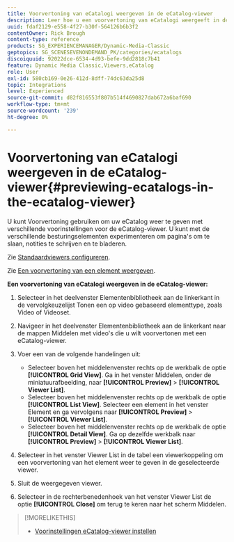```yaml
---
title: Voorvertoning van eCatalogi weergeven in de eCatalog-viewer
description: Leer hoe u een voorvertoning van eCatalogi weergeeft in de eCatalog-viewer in Adobe Dynamic Media Classic.
uuid: fdaf2129-e558-4f27-b30f-564126b6b3f2
contentOwner: Rick Brough
content-type: reference
products: SG_EXPERIENCEMANAGER/Dynamic-Media-Classic
geptopics: SG_SCENESEVENONDEMAND_PK/categories/ecatalogs
discoiquuid: 92022dce-6534-4d93-befe-9dd2818c7b41
feature: Dynamic Media Classic,Viewers,eCatalog
role: User
exl-id: 580cb169-0e26-412d-8dff-74dc63da25d8
topic: Integrations
level: Experienced
source-git-commit: d82f816553f807b514f4690827dab672a6baf690
workflow-type: tm+mt
source-wordcount: '239'
ht-degree: 0%

---
```


# Voorvertoning van eCatalogi weergeven in de eCatalog-viewer{#previewing-ecatalogs-in-the-ecatalog-viewer}

U kunt Voorvertoning gebruiken om uw eCatalog weer te geven met verschillende voorinstellingen voor de eCatalog-viewer. U kunt met de verschillende besturingselementen experimenteren om pagina&#39;s om te slaan, notities te schrijven en te bladeren.

Zie [Standaardviewers configureren](application-setup.md#configuring_default_viewers).

Zie [Een voorvertoning van een element weergeven](previewing-asset.md#previewing_an_asset).

**Een voorvertoning van eCatalogi weergeven in de eCatalog-viewer:**

1. Selecteer in het deelvenster Elementenbibliotheek aan de linkerkant in de vervolgkeuzelijst Tonen een op video gebaseerd elementtype, zoals Video of Videoset.
1. Navigeer in het deelvenster Elementenbibliotheek aan de linkerkant naar de mappen Middelen met video&#39;s die u wilt voorvertonen met een eCatalog-viewer.
1. Voer een van de volgende handelingen uit:

   * Selecteer boven het middelenvenster rechts op de werkbalk de optie **[!UICONTROL Grid View]**. Ga in het venster Middelen, onder de miniatuurafbeelding, naar **[!UICONTROL Preview]** > **[!UICONTROL Viewer List]**.
   * Selecteer boven het middelenvenster rechts op de werkbalk de optie **[!UICONTROL List View]**. Selecteer een element in het venster Element en ga vervolgens naar **[!UICONTROL Preview]** > **[!UICONTROL Viewer List]**.
   * Selecteer boven het middelenvenster rechts op de werkbalk de optie **[!UICONTROL Detail View]**. Ga op dezelfde werkbalk naar **[!UICONTROL Preview]** > **[!UICONTROL Viewer List]**.

1. Selecteer in het venster Viewer List in de tabel een viewerkoppeling om een voorvertoning van het element weer te geven in de geselecteerde viewer.
1. Sluit de weergegeven viewer.
1. Selecteer in de rechterbenedenhoek van het venster Viewer List de optie **[!UICONTROL Close]** om terug te keren naar het scherm Middelen.

>[!MORELIKETHIS]
>
>* [Voorinstellingen eCatalog-viewer instellen](setting-ecatalog-viewer-presets.md#setting_up_ecatalog_viewer_presets)
